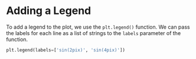 # Adding a Legend

To add a legend to the plot, we use the `plt.legend()` function. We can pass the labels for each line as a list of strings to the `labels` parameter of the function.

```python
plt.legend(labels=['sin(2pix)', 'sin(4pix)'])
```

